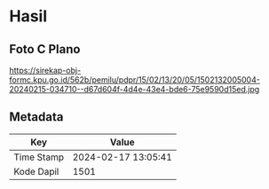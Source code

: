 # Hasil

## Foto C Plano

https://sirekap-obj-formc.kpu.go.id/562b/pemilu/pdpr/15/02/13/20/05/1502132005004-20240215-034710--d67d604f-4d4e-43e4-bde6-75e9590d15ed.jpg


## Metadata

| Key        | Value               |
| ---------- | ------------------- |
| Time Stamp | 2024-02-17 13:05:41 |
| Kode Dapil | 1501                |



